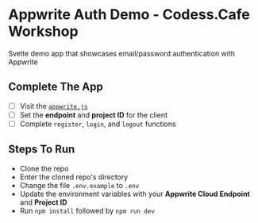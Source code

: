 # Appwrite Auth Demo - Codess.Cafe Workshop

Svelte demo app that showcases email/password authentication with Appwrite

## Complete The App

- [ ] Visit the [`appwrite.js`](/src/appwrite.js)
- [ ] Set the **endpoint** and **project ID** for the client
- [ ] Complete `register`, `login`, and `logout` functions

## Steps To Run

- Clone the repo
- Enter the cloned repo's directory
- Change the file `.env.example` to `.env`
- Update the environment variables with your **Appwrite Cloud Endpoint** and **Project ID**
- Run `npm install` followed by `npm run dev`